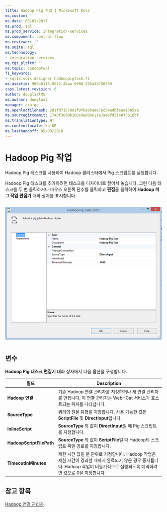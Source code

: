 ```yaml
---
title: Hadoop Pig 작업 | Microsoft Docs
ms.custom: ''
ms.date: 03/01/2017
ms.prod: sql
ms.prod_service: integration-services
ms.component: control-flow
ms.reviewer: ''
ms.suite: sql
ms.technology:
- integration-services
ms.tgt_pltfrm: ''
ms.topic: conceptual
f1_keywords:
- sql13.ssis.designer.hadooppigtask.f1
ms.assetid: 90646316-9822-48aa-9900-295a33750780
caps.latest.revision: 6
author: douglaslMS
ms.author: douglasl
manager: craigg
ms.openlocfilehash: 2d1fd71578a1f9f6a9bee87ac54adbfeaa1305aa
ms.sourcegitcommit: 1740f3090b168c0e809611a7aa6fd514075616bf
ms.translationtype: HT
ms.contentlocale: ko-KR
ms.lasthandoff: 05/03/2018
---
```

# <a name="hadoop-pig-task"></a>Hadoop Pig 작업
  Hadoop Pig 태스크를 사용하여 Hadoop 클러스터에서 Pig 스크립트를 실행합니다.  
  
 Hadoop Pig 태스크를 추가하려면 태스크를 디자이너로 끌어서 놓습니다. 그런 다음 태스크를 두 번 클릭하거나 마우스 오른쪽 단추를 클릭하고 **편집**을 클릭하여 **Hadoop 피그 작업 편집기** 대화 상자를 표시합니다.  
  
 ![Hadoop 피그 작업 편집기](../../integration-services/control-flow/media/hadoop-pig-task.png "Hadoop 피그 작업 편집기")  
  
## <a name="options"></a>변수  
 **Hadoop Pig 태스크 편집기** 대화 상자에서 다음 옵션을 구성합니다.  
  
|필드|Description|  
|-----------|-----------------|  
|**Hadoop 연결**|기존 Hadoop 연결 관리자를 지정하거나 새 연결 관리자를 만듭니다. 이 연결 관리자는 WebHCat 서비스가 호스트되는 위치를 나타냅니다.|  
|**SourceType**|쿼리의 원본 유형을 지정합니다. 사용 가능한 값은 **ScriptFile** 및 **DirectInput**입니다.|  
|**InlineScript**|**SourceType** 의 값이 **DirectInput**일 때 Pig 스크립트를 지정합니다.|  
|**HadoopScriptFilePath**|**SourceType** 의 값이 **ScriptFile**일 때 Hadoop의 스크립트 파일 경로를 지정합니다.|  
|**TimeoutInMinutes**|제한 시간 값을 분 단위로 지정합니다. Hadoop 작업은 제한 시간이 경과할 때까지 완료되지 않은 경우 중지됩니다. Hadoop 작업이 비동기적으로 실행되도록 예약하려면 값으로 0을 지정합니다.|  
  
## <a name="see-also"></a>참고 항목  
 [Hadoop 연결 관리자](../../integration-services/connection-manager/hadoop-connection-manager.md)  
  
  
